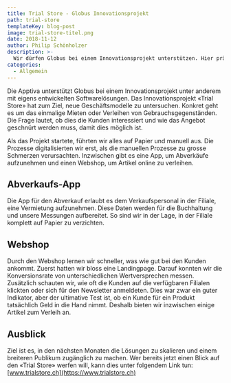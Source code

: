 ```yaml
---
title: Trial Store - Globus Innovationsprojekt
path: trial-store
templateKey: blog-post
image: trial-store-titel.png
date: 2018-11-12
author: Philip Schönholzer
description: >-
  Wir dürfen Globus bei einem Innovationsprojekt unterstützen. Hier präsentieren wir kurz unser bisheriges Schaffen.
categories:
  - Allgemein
---
```


Die Apptiva unterstützt Globus bei einem Innovationsprojekt unter anderem mit eigens entwickelten Softwarelösungen. Das Innovationsprojekt «Trial Store» hat zum Ziel, neue Geschäftsmodelle zu untersuchen. Konkret geht es um das einmalige Mieten oder Verleihen von Gebrauchsgegenständen. Die Frage lautet, ob dies die Kunden interessiert und wie das Angebot geschnürt werden muss, damit dies möglich ist.

Als das Projekt startete, führten wir alles auf Papier und manuell aus. Die Prozesse digitalisierten wir erst, als die manuellen Prozesse zu grosse Schmerzen verursachten. Inzwischen gibt es eine App, um Abverkäufe aufzunehmen und einen Webshop, um Artikel online zu verleihen.

## Abverkaufs-App

Die App für den Abverkauf erlaubt es dem Verkaufspersonal in der Filiale, eine Vermietung aufzunehmen. Diese Daten werden für die Buchhaltung und unsere Messungen aufbereitet. So sind wir in der Lage, in der Filiale komplett auf Papier zu verzichten.

## Webshop

Durch den Webshop lernen wir schneller, was wie gut bei den Kunden ankommt. Zuerst hatten wir bloss eine Landingpage. Darauf konnten wir die Konversionsrate von unterschiedlichen Wertversprechen messen. Zusätzlich schauten wir, wie oft die Kunden auf die verfügbaren Filialen klickten oder sich für den Newsletter anmeldeten. Dies war zwar ein guter Indikator, aber der ultimative Test ist, ob ein Kunde für ein Produkt tatsächlich Geld in die Hand nimmt. Deshalb bieten wir inzwischen einige Artikel zum Verleih an.

## Ausblick

Ziel ist es, in den nächsten Monaten die Lösungen zu skalieren und einem breiteren Publikum zugänglich zu machen. Wer bereits jetzt einen Blick auf den «Trial Store» werfen will, kann dies unter folgendem Link tun: [www.trialstore.ch](https://www.trialstore.ch)
